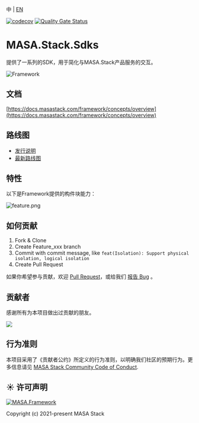 ﻿﻿中 | [EN](README.md)

[![codecov](https://codecov.io/gh/masastack/MASA.Framework/branch/main/graph/badge.svg?token=87TPNHUHW2)](https://codecov.io/gh/masastack/MASA.Framework)
[![Quality Gate Status](https://sonarcloud.io/api/project_badges/measure?project=masastack_MASA.Framework&metric=alert_status)](https://sonarcloud.io/summary/new_code?id=masastack_MASA.Framework)



# MASA.Stack.Sdks

提供了一系列的SDK，用于简化与MASA.Stack产品服务的交互。

![Framework](https://s2.loli.net/2022/08/18/ZHLMpQ6tnGTvuzP.png)



## 文档

[https://docs.masastack.com/framework/concepts/overview](https://docs.masastack.com/framework/concepts/overview)



## 路线图

* [发行说明](https://github.com/masastack/MASA.Framework/releases)
* [最新路线图](https://github.com/masastack/MASA.Framework/issues/254)



## 特性

以下是Framework提供的构件块能力：

![feature.png](https://s2.loli.net/2022/08/08/ELBPiYvSj6KwNg8.png)




## 如何贡献

1. Fork & Clone
2. Create Feature_xxx branch
3. Commit with commit message, like `feat(Isolation): Support physical isolation, logical isolation`
4. Create Pull Request

如果你希望参与贡献，欢迎 [Pull Request](https://github.com/masastack/MASA.Framework/pulls)，或给我们 [报告 Bug](https://github.com/masastack/MASA.Framework/issues/new) 。



## 贡献者

感谢所有为本项目做出过贡献的朋友。

<a href="https://github.com/masastack/MASA.Framework/graphs/contributors">
    <img src="https://contrib.rocks/image?repo=masastack/MASA.Framework" />
</a>



## 行为准则

本项目采用了《贡献者公约》所定义的行为准则，以明确我们社区的预期行为。更多信息请见 [MASA Stack Community Code of Conduct](https://github.com/masastack/community/blob/main/CODE-OF-CONDUCT.md).



## ☀️ 许可声明

[![MASA.Framework](https://img.shields.io/badge/License-MIT-blue?style=flat-square)](/LICENSE.txt)

Copyright (c) 2021-present MASA Stack
